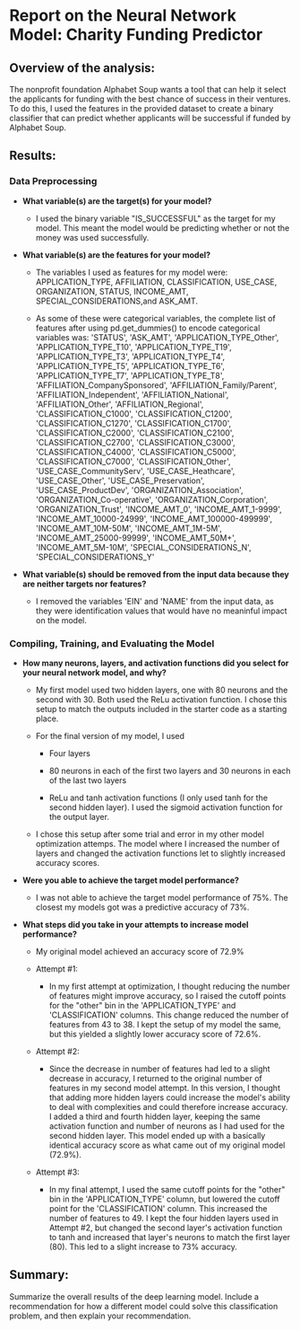 # Report on the Neural Network Model: Charity Funding Predictor

## Overview of the analysis: 
The nonprofit foundation Alphabet Soup wants a tool that can help it select the applicants for funding with the best chance of success in their ventures. To do this, I used the features in the provided dataset to create a binary classifier that can predict whether applicants will be successful if funded by Alphabet Soup.


## Results:

### Data Preprocessing

- **What variable(s) are the target(s) for your model?**
    
    * I used the binary variable "IS_SUCCESSFUL" as the target for my model. This meant the model would be predicting whether or not the money was used successfully.
        
- **What variable(s) are the features for your model?**
    
    * The variables I used as features for my model were: APPLICATION_TYPE, AFFILIATION, CLASSIFICATION, USE_CASE, ORGANIZATION, STATUS, INCOME_AMT, SPECIAL_CONSIDERATIONS,and ASK_AMT. 
    
    * As some of these were categorical variables, the complete list of features after using pd.get_dummies() to encode categorical variables was: 
       'STATUS', 'ASK_AMT', 'APPLICATION_TYPE_Other', 'APPLICATION_TYPE_T10',
       'APPLICATION_TYPE_T19', 'APPLICATION_TYPE_T3', 'APPLICATION_TYPE_T4',
       'APPLICATION_TYPE_T5', 'APPLICATION_TYPE_T6', 'APPLICATION_TYPE_T7',
       'APPLICATION_TYPE_T8', 'AFFILIATION_CompanySponsored',
       'AFFILIATION_Family/Parent', 'AFFILIATION_Independent',
       'AFFILIATION_National', 'AFFILIATION_Other', 'AFFILIATION_Regional',
       'CLASSIFICATION_C1000', 'CLASSIFICATION_C1200', 'CLASSIFICATION_C1270',
       'CLASSIFICATION_C1700', 'CLASSIFICATION_C2000', 'CLASSIFICATION_C2100',
       'CLASSIFICATION_C2700', 'CLASSIFICATION_C3000', 'CLASSIFICATION_C4000',
       'CLASSIFICATION_C5000', 'CLASSIFICATION_C7000', 'CLASSIFICATION_Other',
       'USE_CASE_CommunityServ', 'USE_CASE_Heathcare', 'USE_CASE_Other',
       'USE_CASE_Preservation', 'USE_CASE_ProductDev',
       'ORGANIZATION_Association', 'ORGANIZATION_Co-operative',
       'ORGANIZATION_Corporation', 'ORGANIZATION_Trust', 'INCOME_AMT_0',
       'INCOME_AMT_1-9999', 'INCOME_AMT_10000-24999',
       'INCOME_AMT_100000-499999', 'INCOME_AMT_10M-50M', 'INCOME_AMT_1M-5M',
       'INCOME_AMT_25000-99999', 'INCOME_AMT_50M+', 'INCOME_AMT_5M-10M',
       'SPECIAL_CONSIDERATIONS_N', 'SPECIAL_CONSIDERATIONS_Y'
       
- **What variable(s) should be removed from the input data because they are neither targets nor features?**
    
    * I removed the variables 'EIN' and 'NAME' from the input data, as they were identification values that would have no meaninful impact on the model.


### Compiling, Training, and Evaluating the Model

- **How many neurons, layers, and activation functions did you select for your neural network model, and why?**
    
    * My first model used two hidden layers, one with 80 neurons and the second with 30. Both used the ReLu activation function. I chose this setup to match the outputs included in the starter code as a starting place.
    
    * For the final version of my model, I used
        
        * Four layers
        
        * 80 neurons in each of the first two layers and 30 neurons in each of the last two layers
        
        * ReLu and tanh activation functions (I only used tanh for the second hidden layer). I used the sigmoid activation function for the output layer.
    
    * I chose this setup after some trial and error in my other model optimization attemps. The model where I increased the number of layers and changed the activation functions let to slightly increased accuracy scores.

- **Were you able to achieve the target model performance?**
    
    * I was not able to achieve the target model performance of 75%. The closest my models got was a predictive accuracy of 73%.

- **What steps did you take in your attempts to increase model performance?**
    
    * My original model achieved an accuracy score of 72.9%
    
    * Attempt #1:
        
        * In my first attempt at optimization, I thought reducing the number of features might improve accuracy, so I raised the cutoff points for the "other" bin in the 'APPLICATION_TYPE' and 'CLASSIFICATION' columns. This change reduced the number of features from 43 to 38. I kept the setup of my model the same, but this yielded a slightly lower accuracy score of 72.6%.
    
    * Attempt #2:
        
        * Since the decrease in number of features had led to a slight decrease in accuracy, I returned to the original number of features in my second model attempt. In this version, I thought that adding more hidden layers could increase the model's ability to deal with complexities and could therefore increase accuracy. I added a third and fourth hidden layer, keeping the same activation function and number of neurons as I had used for the second hidden layer. This model ended up with a basically identical accuracy score as what came out of my original model (72.9%).
    
    * Attempt #3:
        
        * In my final attempt, I used the same cutoff points for the "other" bin in the 'APPLICATION_TYPE' column, but lowered the cutoff point for the 'CLASSIFICATION' column. This increased the number of features to 49. I kept the four hidden layers used in Attempt #2, but changed the second layer's activation function to tanh and increased that layer's neurons to match the first layer (80). This led to a slight increase to 73% accuracy.


## Summary: 
Summarize the overall results of the deep learning model. Include a recommendation for how a different model could solve this classification problem, and then explain your recommendation.

